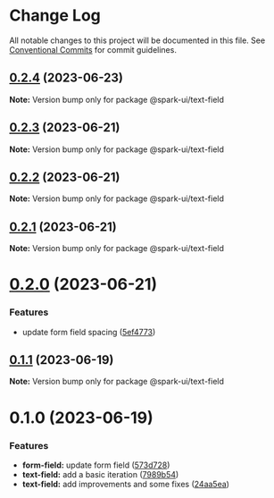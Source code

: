 # Change Log

All notable changes to this project will be documented in this file.
See [Conventional Commits](https://conventionalcommits.org) for commit guidelines.

## [0.2.4](https://github.com/adevinta/spark/compare/@spark-ui/text-field@0.2.3...@spark-ui/text-field@0.2.4) (2023-06-23)

**Note:** Version bump only for package @spark-ui/text-field

## [0.2.3](https://github.com/adevinta/spark/compare/@spark-ui/text-field@0.2.2...@spark-ui/text-field@0.2.3) (2023-06-21)

**Note:** Version bump only for package @spark-ui/text-field

## [0.2.2](https://github.com/adevinta/spark/compare/@spark-ui/text-field@0.2.1...@spark-ui/text-field@0.2.2) (2023-06-21)

**Note:** Version bump only for package @spark-ui/text-field

## [0.2.1](https://github.com/adevinta/spark/compare/@spark-ui/text-field@0.2.0...@spark-ui/text-field@0.2.1) (2023-06-21)

**Note:** Version bump only for package @spark-ui/text-field

# [0.2.0](https://github.com/adevinta/spark/compare/@spark-ui/text-field@0.1.1...@spark-ui/text-field@0.2.0) (2023-06-21)

### Features

- update form field spacing ([5ef4773](https://github.com/adevinta/spark/commit/5ef4773c27867d83bd6b21ba1f1d2589ca773065))

## [0.1.1](https://github.com/adevinta/spark/compare/@spark-ui/text-field@0.1.0...@spark-ui/text-field@0.1.1) (2023-06-19)

**Note:** Version bump only for package @spark-ui/text-field

# 0.1.0 (2023-06-19)

### Features

- **form-field:** update form field ([573d728](https://github.com/adevinta/spark/commit/573d7284b8a828fc58cc5de442bf143f8b1f9036))
- **text-field:** add a basic iteration ([7989b54](https://github.com/adevinta/spark/commit/7989b54b2b16efbd42d96420c37b73e263e64360))
- **text-field:** add improvements and some fixes ([24aa5ea](https://github.com/adevinta/spark/commit/24aa5eac34931c98179ad0117fcd53255d4ac2ec))
